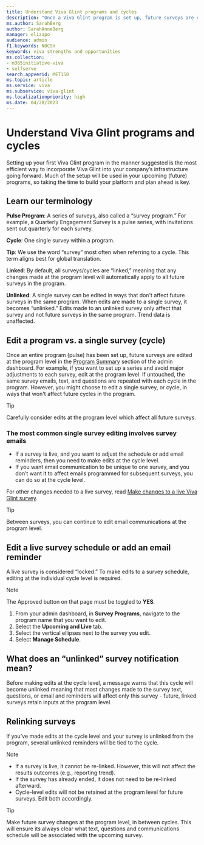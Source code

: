 ```yaml
---
title: Understand Viva Glint programs and cycles 
description: "Once a Viva Glint program is set up, future surveys are edited at the individual cycle (survey) level."
ms.author: SarahBerg
author: SarahAnneBerg
manager: elizapo
audience: admin
f1.keywords: NOCSH
keywords: viva strengths and opportunities
ms.collection:  
- m365initiative-viva
- selfserve 
search.appverid: MET150 
ms.topic: article
ms.service: viva
ms.subservice: viva-glint
ms.localizationpriority: high
ms.date: 04/28/2023
---
```


# Understand Viva Glint programs and cycles  

Setting up your first Viva Glint program in the manner suggested is the most efficient way to incorporate Viva Glint into your company’s infrastructure going forward. Much of the setup will be used in your upcoming (future) programs, so taking the time to build your platform and plan ahead is key. 

## Learn our terminology 

**Pulse Program**: A series of surveys, also called a “survey program.” For example, a Quarterly Engagement Survey is a pulse series, with invitations sent out quarterly for each survey.  

**Cycle**: One single survey within a program. 

**Tip**: We use the word “survey” most often when referring to a cycle. This term aligns best for global translation.  

**Linked**: By default, all surveys/cycles are “linked,” meaning that any changes made at the program level will automatically apply to all future surveys in the program.  

**Unlinked**: A single survey can be edited in ways that don't affect future surveys in the same program. When edits are made to a single survey, it becomes “unlinked.” Edits made to an unlinked survey only affect that survey and not future surveys in the same program. Trend data is unaffected. 

## Edit a program vs. a single survey (cycle) 

Once an entire program (pulse) has been set up, future surveys are edited at the program level in the [Program Summary](https://www.microsoft.com/) section of the admin dashboard. For example, if you want to set up a series and avoid major adjustments to each survey, edit at the program level. If untouched, the same survey emails, text, and questions are repeated with each cycle in the program. However, you might choose to edit a single survey, or cycle, in ways that won't affect future cycles in the program. 

>[!TIP]
> Carefully consider edits at the program level which affect all future surveys. 

### The most common single survey editing involves survey emails 

- If a survey is live, and you want to adjust the schedule or add email reminders, then you need to make edits at the cycle level.  
- If you want email communication to be unique to one survey, and you don’t want it to affect emails programmed for subsequent surveys, you can do so at the cycle level.  

For other changes needed to a live survey, read [Make changes to a live Viva Glint survey](https://www.microsoft.com/). 

>[!TIP]
> Between surveys, you can continue to edit email communications at the program level. 

## Edit a live survey schedule or add an email reminder 

A live survey is considered “locked.” To make edits to a survey schedule, editing at the individual cycle level is required.

>[!NOTE]
> The Approved button on that page must be toggled to **YES**.    

1. From your admin dashboard, in **Survey Programs**, navigate to the program name that you want to edit. 
2. Select the **Upcoming and Live** tab. 
3. Select the vertical ellipses next to the survey you edit. 
4. Select **Manage Schedule**.

## What does an “unlinked” survey notification mean? 

Before making edits at the cycle level, a message warns that this cycle will become unlinked meaning that most changes made to the survey text, questions, or email and reminders will affect only this survey - future, linked surveys retain inputs at the program level. 

## Relinking surveys 

If you’ve made edits at the cycle level and your survey is unlinked from the program, several unlinked reminders will be tied to the cycle. 

>[!NOTE]
> - If a survey is live, it cannot be re-linked. However, this will not affect the results outcomes (e.g., reporting trend).
> -  If the survey has already ended, it does not need to be re-linked afterward. 
> - Cycle-level edits will not be retained at the program level for future surveys. Edit both accordingly. 

>[!TIP]
> Make future survey changes at the program level, in between cycles. This will ensure its always clear what text, questions and communications schedule will be associated with the upcoming survey.

 